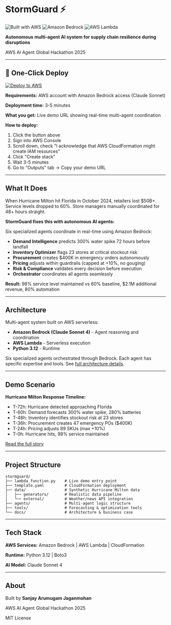 # StormGuard ⚡

![Built with AWS](https://img.shields.io/badge/Built%20with-AWS-FF9900?logo=amazon-aws&logoColor=white)
![Amazon Bedrock](https://img.shields.io/badge/Amazon-Bedrock-purple?logo=amazon-aws)
![AWS Lambda](https://img.shields.io/badge/AWS-Lambda-orange?logo=aws-lambda&logoColor=white)

**Autonomous multi-agent AI system for supply chain resilience during disruptions**

AWS AI Agent Global Hackathon 2025

---

## 🚀 One-Click Deploy

[![Deploy to AWS](https://img.shields.io/badge/Deploy%20to-AWS-FF9900?logo=amazon-aws&style=for-the-badge)](https://console.aws.amazon.com/cloudformation/home?region=us-east-1#/stacks/quickcreate?templateUrl=https://stormguard-deploy-bucket.s3.amazonaws.com/packaged.yaml&stackName=stormguard)

**Requirements:** AWS account with Amazon Bedrock access (Claude Sonnet)

**Deployment time:** 3-5 minutes

**What you get:** Live demo URL showing real-time multi-agent coordination

**How to deploy:**
1. Click the button above
2. Sign into AWS Console
3. Scroll down, check "I acknowledge that AWS CloudFormation might create IAM resources"
4. Click "Create stack"
5. Wait 3-5 minutes
6. Go to "Outputs" tab → Copy your demo URL

---

## What It Does

When Hurricane Milton hit Florida in October 2024, retailers lost $50B+. Service levels dropped to 60%. Store managers manually coordinated for 48+ hours straight.

**StormGuard fixes this with autonomous AI agents:**

Six specialized agents coordinate in real-time using Amazon Bedrock:
- **Demand Intelligence** predicts 300% water spike 72 hours before landfall
- **Inventory Optimizer** flags 23 stores at critical stockout risk
- **Procurement** creates $400K in emergency orders autonomously
- **Pricing** adjusts within guardrails (capped at +10%, no gouging)
- **Risk & Compliance** validates every decision before execution
- **Orchestrator** coordinates all agents seamlessly

**Result:** 98% service level maintained vs 60% baseline, $2.1M additional revenue, 80% automation

---

## Architecture

Multi-agent system built on AWS serverless:
- **Amazon Bedrock (Claude Sonnet 4)** - Agent reasoning and coordination
- **AWS Lambda** - Serverless execution
- **Python 3.12** - Runtime

Six specialized agents orchestrated through Bedrock. Each agent has specific expertise and tools. See [full architecture details](docs/ARCHITECTURE.md).

---

## Demo Scenario

**Hurricane Milton Response Timeline:**

- T-72h: Hurricane detected approaching Florida
- T-60h: Demand forecasts 300% water spike, 280% batteries
- T-48h: Inventory identifies stockout risk at 23 stores
- T-36h: Procurement creates 47 emergency POs ($400K)
- T-24h: Pricing adjusts 89 SKUs (max +10%)
- T-0h: Hurricane hits, 98% service maintained

[Read the full story](docs/ABOUT.md)

---

## Project Structure
```
stormguard/
├── lambda_function.py    # Live demo entry point
├── template.yaml         # CloudFormation deployment
├── data/                 # Synthetic Hurricane Milton data
│   ├── generators/       # Realistic data pipeline
│   └── external/         # Weather/news API integration
├── agents/               # Multi-agent logic structure
├── tools/                # Forecasting & optimization tools
└── docs/                 # Architecture & business case
```

---

## Tech Stack

**AWS Services:** Amazon Bedrock | AWS Lambda | CloudFormation

**Runtime:** Python 3.12 | Boto3

**AI Model:** Claude Sonnet 4

---

## About

Built by **Sanjay Arumugam Jaganmohan**

AWS AI Agent Global Hackathon 2025

MIT License
```
